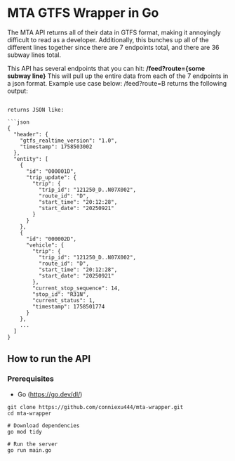 # MTA GTFS Wrapper in Go

The MTA API returns all of their data in GTFS format, making it annoyingly difficult to read as a developer. Additionally, this bunches up all of the different lines together since there are 7 endpoints total, and there are 36 subway lines total.

This API has several endpoints that you can hit:
**/feed?route={some subway line}**
This will pull up the entire data from each of the 7 endpoints in a json format. Example use case below:
/feed?route=B returns the following output:

````

returns JSON like:

```json
{
  "header": {
    "gtfs_realtime_version": "1.0",
    "timestamp": 1758503002
  },
  "entity": [
    {
      "id": "000001D",
      "trip_update": {
        "trip": {
          "trip_id": "121250_D..N07X002",
          "route_id": "D",
          "start_time": "20:12:28",
          "start_date": "20250921"
        }
      }
    },
    {
      "id": "000002D",
      "vehicle": {
        "trip": {
          "trip_id": "121250_D..N07X002",
          "route_id": "D",
          "start_time": "20:12:28",
          "start_date": "20250921"
        },
        "current_stop_sequence": 14,
        "stop_id": "R31N",
        "current_status": 1,
        "timestamp": 1758501774
      }
    },
    ...
  ]
}

````

## How to run the API

### Prerequisites

- Go (https://go.dev/dl/)

```
git clone https://github.com/conniexu444/mta-wrapper.git
cd mta-wrapper

# Download dependencies
go mod tidy

# Run the server
go run main.go
```

